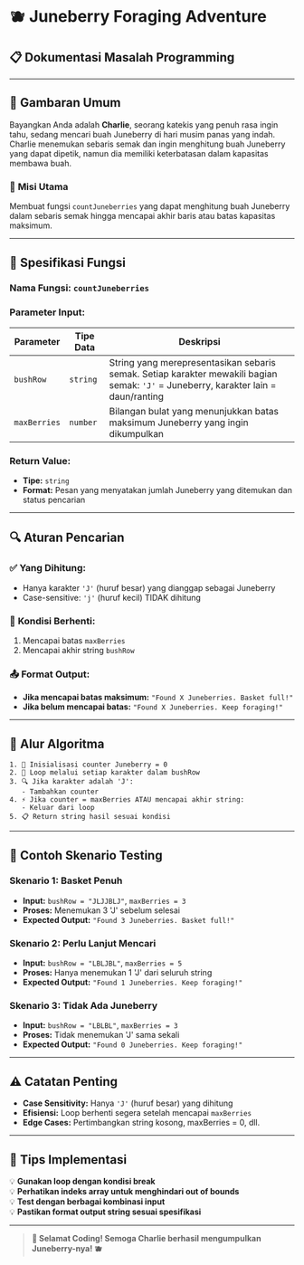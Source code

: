 # 🫐 Juneberry Foraging Adventure
## 📋 Dokumentasi Masalah Programming

---

## 🌟 Gambaran Umum

Bayangkan Anda adalah **Charlie**, seorang katekis yang penuh rasa ingin tahu, sedang mencari buah Juneberry di hari musim panas yang indah. Charlie menemukan sebaris semak dan ingin menghitung buah Juneberry yang dapat dipetik, namun dia memiliki keterbatasan dalam kapasitas membawa buah.

### 🎯 **Misi Utama**
Membuat fungsi `countJuneberries` yang dapat menghitung buah Juneberry dalam sebaris semak hingga mencapai akhir baris atau batas kapasitas maksimum.

---

## 📝 Spesifikasi Fungsi

### **Nama Fungsi:** `countJuneberries`

### **Parameter Input:**
| Parameter | Tipe Data | Deskripsi |
|-----------|-----------|-----------|
| `bushRow` | `string` | String yang merepresentasikan sebaris semak. Setiap karakter mewakili bagian semak: `'J'` = Juneberry, karakter lain = daun/ranting |
| `maxBerries` | `number` | Bilangan bulat yang menunjukkan batas maksimum Juneberry yang ingin dikumpulkan |

### **Return Value:**
- **Tipe:** `string`
- **Format:** Pesan yang menyatakan jumlah Juneberry yang ditemukan dan status pencarian

---

## 🔍 Aturan Pencarian

### ✅ **Yang Dihitung:**
- Hanya karakter `'J'` (huruf besar) yang dianggap sebagai Juneberry
- Case-sensitive: `'j'` (huruf kecil) TIDAK dihitung

### 🛑 **Kondisi Berhenti:**
1. Mencapai batas `maxBerries`
2. Mencapai akhir string `bushRow`

### 📤 **Format Output:**
- **Jika mencapai batas maksimum:** `"Found X Juneberries. Basket full!"`
- **Jika belum mencapai batas:** `"Found X Juneberries. Keep foraging!"`

---

## 🔄 Alur Algoritma

```
1. 🏁 Inisialisasi counter Juneberry = 0
2. 🔄 Loop melalui setiap karakter dalam bushRow
3. 🔍 Jika karakter adalah 'J':
   - Tambahkan counter
4. ⚡ Jika counter = maxBerries ATAU mencapai akhir string:
   - Keluar dari loop
5. 📋 Return string hasil sesuai kondisi
```

---

## 🧪 Contoh Skenario Testing

### **Skenario 1: Basket Penuh**
- **Input:** `bushRow = "JLJJBLJ"`, `maxBerries = 3`
- **Proses:** Menemukan 3 'J' sebelum selesai
- **Expected Output:** `"Found 3 Juneberries. Basket full!"`

### **Skenario 2: Perlu Lanjut Mencari**
- **Input:** `bushRow = "LBLJBL"`, `maxBerries = 5`
- **Proses:** Hanya menemukan 1 'J' dari seluruh string
- **Expected Output:** `"Found 1 Juneberries. Keep foraging!"`

### **Skenario 3: Tidak Ada Juneberry**
- **Input:** `bushRow = "LBLBL"`, `maxBerries = 3`
- **Proses:** Tidak menemukan 'J' sama sekali
- **Expected Output:** `"Found 0 Juneberries. Keep foraging!"`

---

## ⚠️ Catatan Penting

- **Case Sensitivity:** Hanya `'J'` (huruf besar) yang dihitung
- **Efisiensi:** Loop berhenti segera setelah mencapai `maxBerries`
- **Edge Cases:** Pertimbangkan string kosong, maxBerries = 0, dll.

---

## 🎨 Tips Implementasi

💡 **Gunakan loop dengan kondisi break**  
💡 **Perhatikan indeks array untuk menghindari out of bounds**  
💡 **Test dengan berbagai kombinasi input**  
💡 **Pastikan format output string sesuai spesifikasi**

---

> **🌟 Selamat Coding! Semoga Charlie berhasil mengumpulkan Juneberry-nya! 🫐**
